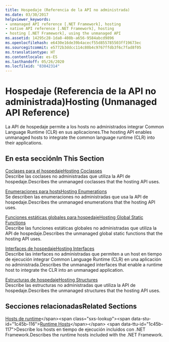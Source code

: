 ```yaml
---
title: Hospedaje (Referencia de la API no administrada)
ms.date: 03/30/2017
helpviewer_keywords:
- unmanaged API reference [.NET Framework], hosting
- native API reference [.NET Framework], hosting
- hosting [.NET Framework], using the unmanaged API
ms.assetid: 14295c28-1da8-408b-a656-9584abcd9896
ms.openlocfilehash: e6430e16de39b4acecf55d855785503ff19673ec
ms.sourcegitcommit: e5772b3ddcc114c80b4c9767ffdb3f6c7fad8f05
ms.translationtype: HT
ms.contentlocale: es-ES
ms.lasthandoff: 05/26/2020
ms.locfileid: "83842314"
---
```

# <a name="hosting-unmanaged-api-reference"></a><span data-ttu-id="1c45b-102">Hospedaje (Referencia de la API no administrada)</span><span class="sxs-lookup"><span data-stu-id="1c45b-102">Hosting (Unmanaged API Reference)</span></span>
<span data-ttu-id="1c45b-103">La API de hospedaje permite a los hosts no administrados integrar Common Language Runtime (CLR) en sus aplicaciones.</span><span class="sxs-lookup"><span data-stu-id="1c45b-103">The hosting API enables unmanaged hosts to integrate the common language runtime (CLR) into their applications.</span></span>  
  
## <a name="in-this-section"></a><span data-ttu-id="1c45b-104">En esta sección</span><span class="sxs-lookup"><span data-stu-id="1c45b-104">In This Section</span></span>  
 [<span data-ttu-id="1c45b-105">Coclases para el hospedaje</span><span class="sxs-lookup"><span data-stu-id="1c45b-105">Hosting Coclasses</span></span>](hosting-coclasses.md)  
 <span data-ttu-id="1c45b-106">Describe las coclases no administradas que utiliza la API de hospedaje.</span><span class="sxs-lookup"><span data-stu-id="1c45b-106">Describes the unmanaged coclasses that the hosting API uses.</span></span>  
  
 [<span data-ttu-id="1c45b-107">Enumeraciones para hosts</span><span class="sxs-lookup"><span data-stu-id="1c45b-107">Hosting Enumerations</span></span>](hosting-enumerations.md)  
 <span data-ttu-id="1c45b-108">Se describen las enumeraciones no administradas que usa la API de hospedaje.</span><span class="sxs-lookup"><span data-stu-id="1c45b-108">Describes the unmanaged enumerations that the hosting API uses.</span></span>  
  
 [<span data-ttu-id="1c45b-109">Funciones estáticas globales para hospedaje</span><span class="sxs-lookup"><span data-stu-id="1c45b-109">Hosting Global Static Functions</span></span>](hosting-global-static-functions.md)  
 <span data-ttu-id="1c45b-110">Describe las funciones estáticas globales no administradas que utiliza la API de hospedaje.</span><span class="sxs-lookup"><span data-stu-id="1c45b-110">Describes the unmanaged global static functions that the hosting API uses.</span></span>  
  
 [<span data-ttu-id="1c45b-111">Interfaces de hospedaje</span><span class="sxs-lookup"><span data-stu-id="1c45b-111">Hosting Interfaces</span></span>](hosting-interfaces.md)  
 <span data-ttu-id="1c45b-112">Describe las interfaces no administradas que permiten a un host en tiempo de ejecución integrar Common Language Runtime (CLR) en una aplicación no administrada.</span><span class="sxs-lookup"><span data-stu-id="1c45b-112">Describes the unmanaged interfaces that enable a runtime host to integrate the CLR into an unmanaged application.</span></span>  
  
 [<span data-ttu-id="1c45b-113">Estructuras de hospedaje</span><span class="sxs-lookup"><span data-stu-id="1c45b-113">Hosting Structures</span></span>](hosting-structures.md)  
 <span data-ttu-id="1c45b-114">Describe las estructuras no administradas que utiliza la API de hospedaje.</span><span class="sxs-lookup"><span data-stu-id="1c45b-114">Describes the unmanaged structures that the hosting API uses.</span></span>  
  
## <a name="related-sections"></a><span data-ttu-id="1c45b-115">Secciones relacionadas</span><span class="sxs-lookup"><span data-stu-id="1c45b-115">Related Sections</span></span>  
 <span data-ttu-id="1c45b-116">[Hosts de runtime](https://docs.microsoft.com/previous-versions/dotnet/netframework-4.0/a51xd4ze(v=vs.100))</span><span class="sxs-lookup"><span data-stu-id="1c45b-116">[Runtime Hosts](https://docs.microsoft.com/previous-versions/dotnet/netframework-4.0/a51xd4ze(v=vs.100))</span></span>  
 <span data-ttu-id="1c45b-117">Describe los hosts en tiempo de ejecución incluidos con .NET Framework.</span><span class="sxs-lookup"><span data-stu-id="1c45b-117">Describes the runtime hosts included with the .NET Framework.</span></span>
